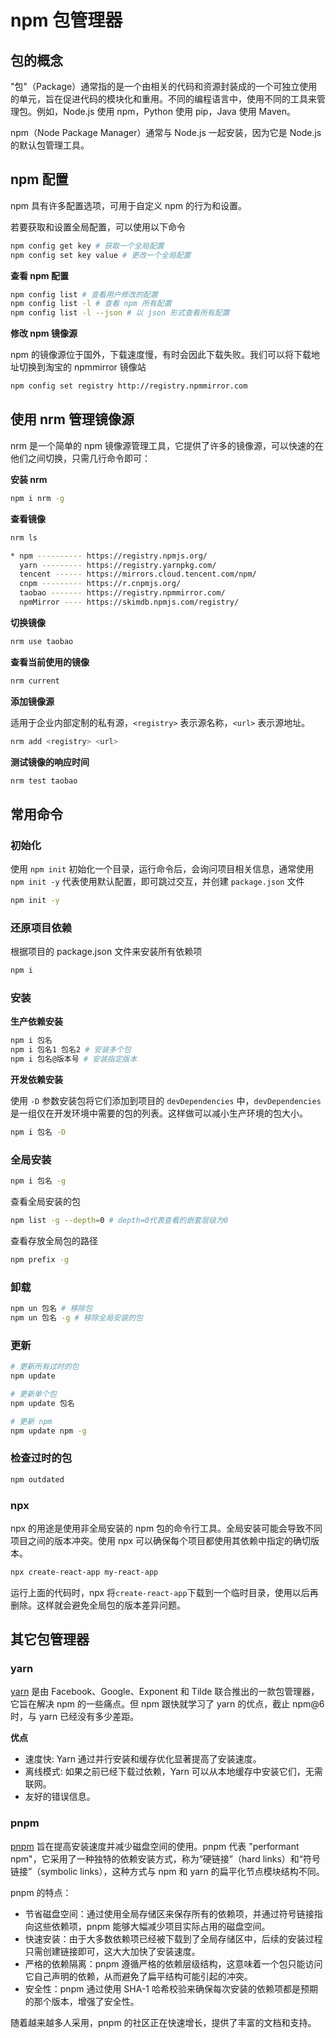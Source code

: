 # npm 包管理器

## 包的概念

"包"（Package）通常指的是一个由相关的代码和资源封装成的一个可独立使用的单元，旨在促进代码的模块化和重用。不同的编程语言中，使用不同的工具来管理包。例如，Node.js 使用 npm，Python 使用 pip，Java 使用 Maven。

npm（Node Package Manager）通常与 Node.js 一起安装，因为它是 Node.js 的默认包管理工具。

## npm 配置

npm 具有许多配置选项，可用于自定义 npm 的行为和设置。

若要获取和设置全局配置，可以使用以下命令

```bash
npm config get key # 获取一个全局配置
npm config set key value # 更改一个全局配置
```

**查看 npm 配置**

```bash
npm config list # 查看用户修改的配置
npm config list -l # 查看 npm 所有配置
npm config list -l --json # 以 json 形式查看所有配置
```

**修改 npm 镜像源**

npm 的镜像源位于国外，下载速度慢，有时会因此下载失败。我们可以将下载地址切换到淘宝的 npmmirror 镜像站

```bash
npm config set registry http://registry.npmmirror.com
```

## 使用 nrm 管理镜像源

nrm 是一个简单的 npm 镜像源管理工具，它提供了许多的镜像源，可以快速的在他们之间切换，只需几行命令即可：

**安装 nrm**

```bash
npm i nrm -g
```

**查看镜像**

```bash
nrm ls

* npm ---------- https://registry.npmjs.org/
  yarn --------- https://registry.yarnpkg.com/
  tencent ------ https://mirrors.cloud.tencent.com/npm/
  cnpm --------- https://r.cnpmjs.org/
  taobao ------- https://registry.npmmirror.com/
  npmMirror ---- https://skimdb.npmjs.com/registry/
```

**切换镜像**

```bash
nrm use taobao
```

**查看当前使用的镜像**

```bash
nrm current
```

**添加镜像源**

适用于企业内部定制的私有源，`<registry>` 表示源名称，`<url>` 表示源地址。

```bash
nrm add <registry> <url>
```

**测试镜像的响应时间**

```bash
nrm test taobao
```

## 常用命令

### 初始化

使用 `npm init` 初始化一个目录，运行命令后，会询问项目相关信息，通常使用 `npm init -y` 代表使用默认配置，即可跳过交互，并创建 `package.json` 文件

```bash
npm init -y
```

### 还原项目依赖

根据项目的 package.json 文件来安装所有依赖项

```bash
npm i
```

### 安装

**生产依赖安装**

```bash
npm i 包名
npm i 包名1 包名2 # 安装多个包
npm i 包名@版本号 # 安装指定版本
```

**开发依赖安装**

使用 `-D` 参数安装包将它们添加到项目的 `devDependencies` 中，`devDependencies` 是一组仅在开发环境中需要的包的列表。这样做可以减小生产环境的包大小。

```bash
npm i 包名 -D
```

### 全局安装

```bash
npm i 包名 -g
```

查看全局安装的包

```bash
npm list -g --depth=0 # depth=0代表查看的嵌套层级为0
```

查看存放全局包的路径

```bash
npm prefix -g
```

### 卸载

```bash
npm un 包名 # 移除包
npm un 包名 -g # 移除全局安装的包
```

### 更新

```bash
# 更新所有过时的包
npm update

# 更新单个包
npm update 包名

# 更新 npm
npm update npm -g
```

### 检查过时的包

```bash
npm outdated
```

### npx

npx 的用途是使用非全局安装的 npm 包的命令行工具。全局安装可能会导致不同项目之间的版本冲突。使用 npx 可以确保每个项目都使用其依赖中指定的确切版本。

```bash
npx create-react-app my-react-app
```

运行上面的代码时，npx 将`create-react-app`下载到一个临时目录，使用以后再删除。这样就会避免全局包的版本差异问题。

## 其它包管理器

### yarn

[yarn](https://www.yarnpkg.cn/) 是由 Facebook、Google、Exponent 和 Tilde 联合推出的一款包管理器，它旨在解决 npm 的一些痛点。但 npm 跟快就学习了 yarn 的优点，截止 npm@6 时，与 yarn 已经没有多少差距。

**优点**

- 速度快: Yarn 通过并行安装和缓存优化显著提高了安装速度。
- 离线模式: 如果之前已经下载过依赖，Yarn 可以从本地缓存中安装它们，无需联网。
- 友好的错误信息。

### pnpm

[pnpm](https://pnpm.io/zh) 旨在提高安装速度并减少磁盘空间的使用。pnpm 代表 "performant npm"，它采用了一种独特的依赖安装方式，称为“硬链接”（hard links）和“符号链接”（symbolic links），这种方式与 npm 和 yarn 的扁平化节点模块结构不同。

pnpm 的特点：

- 节省磁盘空间：通过使用全局存储区来保存所有的依赖项，并通过符号链接指向这些依赖项，pnpm 能够大幅减少项目实际占用的磁盘空间。
- 快速安装：由于大多数依赖项已经被下载到了全局存储区中，后续的安装过程只需创建链接即可，这大大加快了安装速度。
- 严格的依赖隔离：pnpm 遵循严格的依赖层级结构，这意味着一个包只能访问它自己声明的依赖，从而避免了扁平结构可能引起的冲突。
- 安全性：pnpm 通过使用 SHA-1 哈希校验来确保每次安装的依赖项都是预期的那个版本，增强了安全性。

随着越来越多人采用，pnpm 的社区正在快速增长，提供了丰富的文档和支持。

